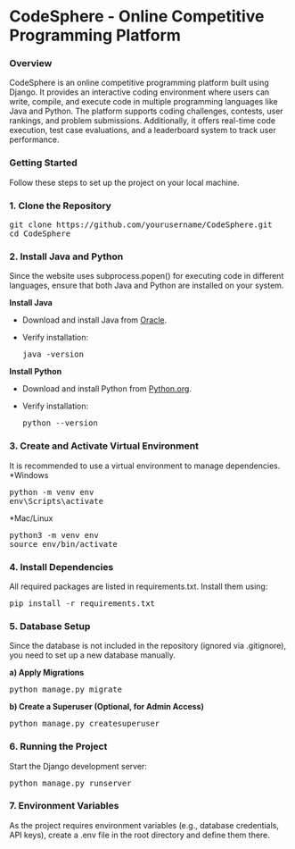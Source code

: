 <h1>CodeSphere - Online Competitive Programming Platform </h1>
<h3>Overview</h3>
<p>
CodeSphere is an online competitive programming platform built using Django. It provides an interactive coding environment where users can write, compile, and execute 
code in multiple programming languages like Java and Python. The platform supports coding challenges, contests, user rankings, and problem submissions. Additionally, 
it offers real-time code execution, test case evaluations, and a leaderboard system to track user performance.
</p>

<h3>Getting Started</h3>
<p>
Follow these steps to set up the project on your local machine.
<h3><b>1. Clone the Repository</b></h3>
  
<pre>
git clone https://github.com/yourusername/CodeSphere.git
cd CodeSphere
</pre>

<h3><b>2. Install Java and Python</b></h3>
Since the website uses subprocess.popen() for executing code in different languages, ensure that both Java and Python are installed on your system.

<b>Install Java</b>
* Download and install Java from [Oracle](https://www.oracle.com/java/technologies/downloads/?er=221886).
* Verify installation:

  <pre>java -version</pre>

<b>Install Python</b>
* Download and install Python from [Python.org](https://www.python.org/downloads/).
* Verify installation:

  <pre>python --version</pre>

<h3><b>3. Create and Activate Virtual Environment</b></h3>

It is recommended to use a virtual environment to manage dependencies.<br>
*Windows

<pre>python -m venv env
env\Scripts\activate</pre>

*Mac/Linux

<pre>python3 -m venv env
source env/bin/activate</pre>

<h3><b>4. Install Dependencies</b></h3>
All required packages are listed in requirements.txt. Install them using:

<pre>pip install -r requirements.txt</pre>

<h3><b>5. Database Setup</b></h3>

Since the database is not included in the repository (ignored via .gitignore), you need to set up a new database manually.

<b>a) Apply Migrations</b>

<pre>python manage.py migrate</pre>

<b>b) Create a Superuser (Optional, for Admin Access)</b>

<pre>python manage.py createsuperuser</pre>

<h3><b>6. Running the Project</b></h3>
Start the Django development server:

<pre>python manage.py runserver</pre>

<h3><b>7. Environment Variables</b></h3>

As the project requires environment variables (e.g., database credentials, API keys), create a .env file in the root directory and define them there.

</p>
